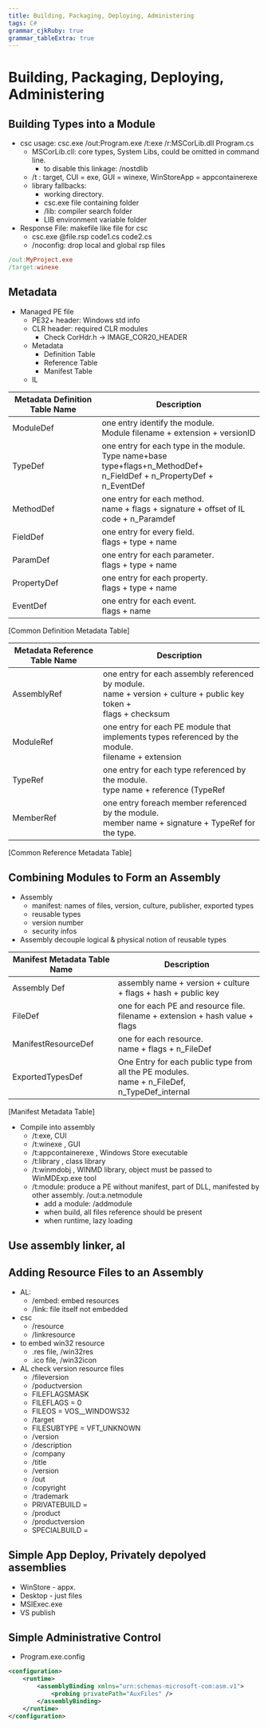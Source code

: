 ```yaml
---
title: Building, Packaging, Deploying, Administering 
tags: C#
grammar_cjkRuby: true
grammar_tableExtra: true
---
```

# Building, Packaging, Deploying, Administering
## Building Types into a Module
* csc usage: csc.exe /out:Program.exe /t:exe /r:MSCorLib.dll Program.cs
	* MSCorLib.cll: core types, System Libs, could be omitted in command line.
		* to disable this linkage: /nostdlib
	* /t : target, CUI = exe, GUI = winexe, WinStoreApp = appcontainerexe
	* library fallbacks:
		* working directory.
		* csc.exe file containing folder
		* /lib: compiler search folder
		* LIB environment variable folder
* Response File: makefile like file for csc
	* csc.exe @file.rsp code1.cs code2.cs
	* /noconfig: drop local and global rsp files
```makefile
/out:MyProject.exe
/target:winexe
```
## Metadata
* Managed PE file
	* PE32+ header: Windows std info
	* CLR header: required CLR modules
		* Check CorHdr.h -> IMAGE_COR20_HEADER
	* Metadata
		* Definition Table
		* Reference Table
		* Manifest Table
	* IL

Metadata Definition Table Name|Description
----|----
ModuleDef|one entry identify the module.<br>Module filename + extension + versionID
TypeDef|one entry for each type in the module.<br>Type name+base type+flags+n_MethodDef+<br>n_FieldDef + n_PropertyDef + n_EventDef
MethodDef|one entry for each method.<br>name + flags + signature + offset of IL code + n_Paramdef
FieldDef|one entry for every field.<br>flags + type + name
ParamDef|one entry for each parameter.<br>flags + type + name
PropertyDef|one entry for each property.<br>flags + type + name
EventDef|one entry for each event.<br>flags + name|
[Common Definition Metadata Table]

|Metadata Reference Table Name |Description|
|----|----|
AssemblyRef | one entry for each assembly referenced by module.<br>name + version + culture + public key token + <br> flags + checksum
ModuleRef | one entry for each PE module that implements types referenced by the module.<br> filename + extension
TypeRef | one entry for each type referenced by the module. <br> type name + reference (TypeRef | ModuleDef|ModuleRef|AssemblyRef)
MemberRef|one entry foreach member referenced by the module.<br>member name + signature + TypeRef for the type.
[Common Reference Metadata Table]

## Combining Modules to Form an Assembly
* Assembly
	* manifest: names of files, version, culture, publisher, exported types
	* reusable types
	* version number
	* security infos
* Assembly decouple logical & physical notion of reusable types

Manifest Metadata Table Name | Description
|----|----|
Assembly Def|assembly name + version + culture + flags + hash + public key
FileDef|one for each PE and resource file.<br> filename + extension + hash value + flags
ManifestResourceDef|one for each resource.<br>name + flags + n_FileDef
ExportedTypesDef|One Entry for each public type from all the PE modules.<br>name + n_FileDef, n_TypeDef_internal
[Manifest Metadata Table]

* Compile into assembly
	* /t:exe, CUI
	* /t:winexe , GUI
	* /t:appcontainerexe , Windows Store executable
	* /t:library , class library
	* /t:winmdobj , WINMD library, object must be passed to WinMDExp.exe tool 
	* /t:module: produce a PE without manifest, part of DLL, manifested by other assembly. /out:a.netmodule
		* add a module: /addmodule
		* when build, all files reference should be present
		* when runtime, lazy loading

## Use assembly linker, al

## Adding Resource Files to an Assembly
* AL:
	* /embed: embed resources
	* /link: file itself not embedded
* csc
	* /resource
	* /linkresource
* to embed win32 resource
	* .res file, /win32res
	* .ico file, /win32icon
* AL check version resource files
	* /fileversion
	* /poductversion
	* FILEFLAGSMASK
	* FILEFLAGS = 0
	* FILEOS = VOS__WINDOWS32
	* /target
	* FILESUBTYPE = VFT_UNKNOWN
	* /version
	* /description
	* /company
	* /title
	* /version
	* /out
	* /copyright
	* /trademark
	* PRIVATEBUILD =
	* /product
	* /productversion
	* SPECIALBUILD = 
## Simple App Deploy, Privately depolyed assemblies

* WinStore - appx.
* Desktop - just files
* MSIExec.exe
* VS publish

## Simple Administrative Control
* Program.exe.config
```xml
<configuration>
    <runtime>
	    <assemblyBinding xmlns="urn:schemas-microsoft-com:asm.v1">
		    <probing privatePath="AuxFiles" />
		</assemblyBinding>
	</runtime>
</configuration>
```

